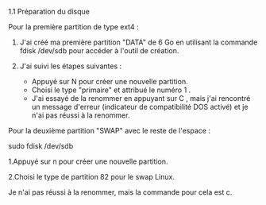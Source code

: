 1.1 Préparation du disque

Pour la première partition de type ext4 :

1. J'ai créé ma première partition "DATA" de 6 Go en utilisant la commande  fdisk /dev/sdb pour accéder à l'outil de création.

2. J'ai suivi les étapes suivantes :
   - Appuyé sur N  pour créer une nouvelle partition.
   - Choisi le type "primaire" et attribué le numéro 1 .
   - J'ai essayé de la renommer en appuyant sur C , mais j'ai rencontré un message d'erreur (indicateur de compatibilité DOS activé) et je n'ai pas réussi à la renommer.

Pour la deuxième partition "SWAP" avec le reste de l'espace :


sudo fdisk /dev/sdb


1.Appuyé sur n pour créer une nouvelle partition.

2.Choisi le type de partition 82 pour le swap Linux.


Je n'ai pas réussi à la renommer, mais la commande pour cela est c.


